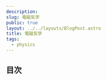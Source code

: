 ```yaml
---
description: 
slug: 電磁気学
public: true
layout: ../../layouts/BlogPost.astro
title: 電磁気学
tags:
  - physics
---
```


</script>
<script type="text/javascript"
  src="http://cdn.mathjax.org/mathjax/latest/MathJax.js?config=TeX-AMS-MML_HTMLorMML">
</script>
<script type="text/x-mathjax-config">
MathJax.Hub.Config({
  tex2jax: {inlineMath: [['$','$'], ['\\(','\\)']]}
});
</script>
<script type="text/javascript"
  src="https://cdnjs.cloudflare.com/ajax/libs/mathjax/2.7.7/MathJax.js?config=TeX-AMS-MML_HTMLorMML">
</script>

## 目次
<br>

<!-- - [第1章　気体分子運動論](#chapter1)
- [第2章　本題1](#chapter2)
- [第3章　本題2](#chapter3)

<br>

### 第1章　気体分子運動論 <a name="chapter1"></a> -->